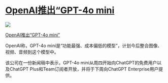 # [OpenAI推出“GPT-4o mini](https://github.com/jaaleng/gitblog/issues/21)

![](https://pic.imgdb.cn/item/66992aa8d9c307b7e9f25b3f.jpg)

[OpenAI推出“GPT-4o mini”](https://www.cnbc.com/2024/07/18/openai-4o-mini-model-announced.html)

OpenAI称，GPT-4o mini是“功能最强、成本偏低的模型”，计划今后整合图像、视频、音频到这个模型中。

该公司在一份新闻稿中表示，GPT-4o mini从周四开始向ChatGPT的免费用户以及ChatGPT Plus和Team订阅者开放，并将于下周向ChatGPT Enterprise用户提供。
